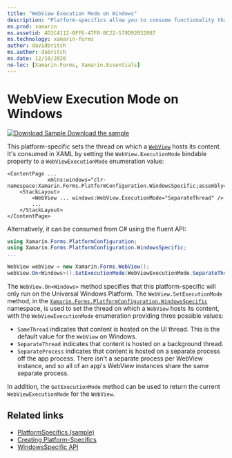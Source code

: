 ```yaml
---
title: "WebView Execution Mode on Windows"
description: "Platform-specifics allow you to consume functionality that's only available on a specific platform, without implementing custom renderers or effects. This article explains how to consume the Windows platform-specific that sets the thread on which a WebView hosts its content."
ms.prod: xamarin
ms.assetid: 4D3C4112-0FF6-47F8-BC22-579D92032807
ms.technology: xamarin-forms
author: davidbritch
ms.author: dabritch
ms.date: 12/10/2020
no-loc: [Xamarin.Forms, Xamarin.Essentials]
---
```


# WebView Execution Mode on Windows

[![Download Sample](~/media/shared/download.png) Download the sample](/samples/xamarin/xamarin-forms-samples/userinterface-platformspecifics)

This platform-specific sets the thread on which a [`WebView`](xref:Xamarin.Forms.WebView) hosts its content. It's consumed in XAML by setting the `WebView.ExecutionMode` bindable property to a `WebViewExecutionMode` enumeration value:

```xaml
<ContentPage ...
             xmlns:windows="clr-namespace:Xamarin.Forms.PlatformConfiguration.WindowsSpecific;assembly=Xamarin.Forms.Core">
    <StackLayout>
        <WebView ... windows:WebView.ExecutionMode="SeparateThread" />
        ...
    </StackLayout>
</ContentPage>
```

Alternatively, it can be consumed from C# using the fluent API:

```csharp
using Xamarin.Forms.PlatformConfiguration;
using Xamarin.Forms.PlatformConfiguration.WindowsSpecific;
...

WebView webView = new Xamarin.Forms.WebView();
webView.On<Windows>().SetExecutionMode(WebViewExecutionMode.SeparateThread);
```

The `WebView.On<Windows>` method specifies that this platform-specific will only run on the Universal Windows Platform. The `WebView.SetExecutionMode` method, in the [`Xamarin.Forms.PlatformConfiguration.WindowsSpecific`](xref:Xamarin.Forms.PlatformConfiguration.WindowsSpecific) namespace, is used to set the thread on which a `WebView` hosts its content, with the `WebViewExecutionMode` enumeration providing three possible values:

- `SameThread` indicates that content is hosted on the UI thread. This is the default value for the `WebView` on Windows.
- `SeparateThread` indicates that content is hosted on a background thread.
- `SeparateProcess` indicates that content is hosted on a separate process off the app process. There isn't a separate process per WebView instance, and so all of an app's WebView instances share the same separate process.

In addition, the `GetExecutionMode` method can be used to return the current `WebViewExecutionMode` for the `WebView`.

## Related links

- [PlatformSpecifics (sample)](/samples/xamarin/xamarin-forms-samples/userinterface-platformspecifics)
- [Creating Platform-Specifics](~/xamarin-forms/platform/platform-specifics/index.md#creating-platform-specifics)
- [WindowsSpecific API](xref:Xamarin.Forms.PlatformConfiguration.WindowsSpecific)
